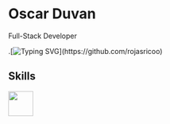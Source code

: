 
# Oscar Duvan
Full-Stack Developer

.[![Typing SVG](https://readme-typing-svg.herokuapp.com?font=Fira+Code&pause=1000&color=000000&width=435&lines=Hello!+I'm+Oscar+Duvan,+full-stack+developer.+My+skills:)](https://github.com/rojasricoo)

## Skills

<img src='https://unavatar.io/archlinux' width='50'>
